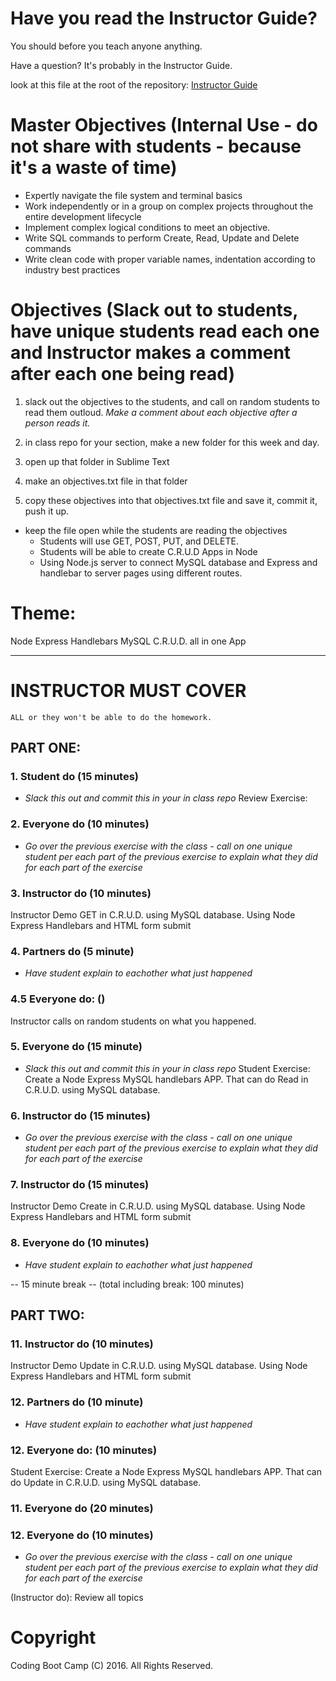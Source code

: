 # Have you read the Instructor Guide?

You should before you teach anyone anything.

Have a question? It's probably in the Instructor Guide.

look at this file at the root of the repository: 
[Instructor Guide](https://github.com/RutgersCodingBootcamp/All-Lesson-Plans/blob/master/instructor_guide.md)

# Master Objectives (Internal Use - do not share with students - because it's a waste of time)
* Expertly navigate the file system and terminal basics
* Work independently or in a group on complex projects throughout the entire development lifecycle
* Implement complex logical conditions to meet an objective.
* Write SQL commands to perform Create, Read, Update and Delete commands
* Write clean code with proper variable names, indentation according to industry best practices

# Objectives (Slack out to students, have unique students read each one and Instructor makes a comment after each one being read)

1. slack out the objectives to the students, and call on random students to read them outloud. *Make a comment about each objective after a person reads it.*

1. in class repo for your section, make a new folder for this week and day.

1. open up that folder in Sublime Text

1. make an objectives.txt file in that folder

1. copy these objectives into that objectives.txt file and save it, commit it, push it up.

* keep the file open while the students are reading the objectives
  * Students will use GET, POST, PUT, and DELETE.  
  * Students will be able to create C.R.U.D Apps in Node
  * Using Node.js server to connect MySQL database and Express and handlebar to server pages using different routes.

# Theme: 
Node Express Handlebars MySQL C.R.U.D. all in one App

--------- --------- ---------

# INSTRUCTOR MUST COVER 

```
ALL or they won't be able to do the homework.
```

PART ONE:
---------

### 1. Student do (15 minutes) 

* *Slack this out and commit this in your in class repo*
Review Exercise:


### 2. Everyone do (10 minutes)
* *Go over the previous exercise with the class - call on one unique student per each part of the previous exercise to explain what they did for each part of the exercise*


### 3. Instructor do (10 minutes)
Instructor Demo GET in C.R.U.D. using MySQL database.
Using Node Express Handlebars and HTML form submit

### 4. Partners do (5 minute) 
* *Have student explain to eachother what just happened* 

### 4.5 Everyone do: ()
Instructor calls on random students on what you happened.

### 5. Everyone do (15 minute) 
* *Slack this out and commit this in your in class repo*
Student Exercise:
Create a Node Express MySQL handlebars APP.
That can do Read in C.R.U.D. using MySQL database.

### 6. Instructor do (15 minutes) 
* *Go over the previous exercise with the class - call on one unique student per each part of the previous exercise to explain what they did for each part of the exercise*

### 7. Instructor do (15 minutes) 
Instructor Demo Create in C.R.U.D. using MySQL database.
Using Node Express Handlebars and HTML form submit

### 8. Everyone do (10 minutes)
* *Have student explain to eachother what just happened* 

-- 15 minute break -- (total including break: 100 minutes)

PART TWO:
---------

### 11. Instructor do (10 minutes)
Instructor Demo Update in C.R.U.D. using MySQL database.
Using Node Express Handlebars and HTML form submit

### 12. Partners do (10 minute) 
* *Have student explain to eachother what just happened* 

### 12. Everyone do: (10 minutes) 
Student Exercise:
Create a Node Express MySQL handlebars APP.
That can do Update in C.R.U.D. using MySQL database.

### 11. Everyone do (20 minutes) 


### 12. Everyone do (10 minutes) 
* *Go over the previous exercise with the class - call on one unique student per each part of the previous exercise to explain what they did for each part of the exercise*


(Instructor do): Review all topics

# Copyright
Coding Boot Camp (C) 2016. All Rights Reserved.
